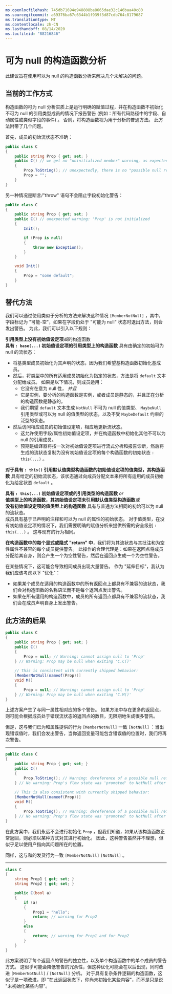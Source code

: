 ```yaml
---
ms.openlocfilehash: 745db71694e948808ba8665dae32c146baa40c80
ms.sourcegitcommit: a69376ba67c6344b1f939f3d87cdb764c8179687
ms.translationtype: MT
ms.contentlocale: zh-CN
ms.lasthandoff: 08/14/2020
ms.locfileid: "88216846"
---
```

# <a name="nullable-constructor-analysis"></a>可为 null 的构造函数分析

此建议旨在使用可以为 null 的构造函数分析来解决几个未解决的问题。

## <a name="how-it-works-currently"></a>当前的工作方式

构造函数的可为 null 分析实质上是运行明确的赋值过程，并在构造函数不初始化不可为 null 的引用类型成员的情况下报告警告 (例如：所有代码路径中的字段、自动属性或类似字段的事件) 。 否则，将构造函数视为用于分析的普通方法。 此方法附带了几个问题。

首先，成员的初始流状态不准确：

```cs
public class C
{
    public string Prop { get; set; }
    public C() // we get no "uninitialized member" warning, as expected
    {
        Prop.ToString(); // unexpectedly, there is no "possible null receiver" warning here
        Prop = "";
    }
}
```

另一种情况是断言/"throw" 语句不会阻止字段初始化警告：

```cs
public class C
{
    public string Prop { get; set; }
    public C() // unexpected warning: 'Prop' is not initialized
    {
        Init();

        if (Prop is null)
        {
            throw new Exception();
        }
    }

    void Init()
    {
        Prop = "some default";
    }
}
```

## <a name="an-alternative-approach"></a>替代方法

我们可以通过使用类似于分析的方法来解决这种情况 `[MemberNotNull]` ，其中，字段标记为 "可能-空"，如果在字段仍处于 "可能为 null" 状态时退出方法，则会发出警告。 为此，我们可以引入以下规则：

**引用类型上没有初始值设定项***或*的构造函数  
**具有 `: base(...)` 初始值设定项的引用类型上的构造函数** 具有由确定的初始可为 null 的流状态：
- 将基类型成员初始化为其声明的状态，因为我们希望基构造函数初始化基成员。
- 然后，将类型中的所有适用成员初始化为指定的状态，方法是将 `default` 文本分配给成员。 如果是以下情况，则成员适用：
  - 它没有在意为 null 性， *并且*
  - 它是实例，要分析的构造函数是实例，或者成员是静态的，并且正在分析的构造函数是静态的。
  - 我们期望 `default` 文本生成 `NotNull` 不可为 null 的值类型、 `MaybeNull` 引用类型或可以为 null 的值类型的状态，以及不受 `MaybeDefault` 约束的泛型的状态。
- 然后访问相应成员的初始值设定项，相应地更新流状态。
  - 这允许使用字段/属性初始值设定项，并在构造函数中初始化其他不可以为 null 的引用成员。
  - 预期是编译器将按一次对初始值设定项进行流式分析和报告诊断，然后将生成的流状态复制为没有初始值设定项的每个构造函数的初始状态 `: this(...)` 。

**对于具有 `: this()` 引用默认值类型构造函数的初始值设定项的值类型，其构造函数** 具有给定的初始流状态，该状态通过向成员分配文本来将所有适用的成员初始化为给定状态 `default` 。

**具有 `: this(...)` 初始值设定项或的引用类型的构造函数** *or*  
**值类型上的构造函数，其初始值设定项未引用默认值类型构造函数***或*  
**没有初始值设定项的值类型上的构造函数** 具有与普通方法相同的初始可以为 null 的流状态。  
成员具有基于已声明的注释和可以为 null 的属性的初始状态。 对于值类型，在没有初始值设定项的情况下，我们需要明确的赋值分析来提供所需的安全级别 `: this(...)` 。 这与现有的行为相同。

**在构造函数中的每个显式或隐式 "return" 中**，我们将为其流状态与其批注和为空性属性不兼容的每个成员提供警告。 此操作的合理代理是：如果在返回点将成员分配给其自身，则会产生一个为空性警告，然后在返回点生成一个为空性警告。

在某些情况下，这可能会导致相同成员出现大量警告。 作为 "延伸目标"，我认为我们应该考虑以下 "优化"：
- 如果某个成员在适用的构造函数中的所有返回点上都具有不兼容的流状态，我们会对构造函数的名称语法而不是每个返回点发出警告。
- 如果在所有适用的构造函数中，成员的所有返回点都具有不兼容的流状态，我们会在成员声明自身上发出警告。

## <a name="consequences-of-this-approach"></a>此方法的后果

```cs
public class C
{
    public string Prop { get; set; }
    public C()
    {
        Prop = null; // Warning: cannot assign null to 'Prop'
    } // Warning: Prop may be null when exiting 'C.C()'
    
    // This is consistent with currently shipped behavior:
    [MemberNotNull(nameof(Prop))]
    void M()
    {
        Prop = null; // Warning: cannot assign null to 'Prop'
    } // Warning: Prop may be null when exiting 'C.M()'
}
```

上述方案产生了与同一属性相对应的多个警告。 如果方法中存在更多的返回点，则可能会根据成员处于错误流状态的返回点的数目，无限期地生成很多警告。

但是，这与我们已为和属性提供的行为 `[MemberNotNull]` 一致 `[NotNull]` ：当出现错误值时，我们会发出警告，当你返回变量可能包含错误值的位置时，我们将再次警告。

---

```cs
public class C
{
    public string Prop { get; set; }
    public C()
    {
        Prop.ToString(); // Warning: dereference of a possible null reference.
    } // No warning: Prop's flow state was 'promoted' to NotNull after dereference
    
    // This is also consistent with currently shipped behavior:
    [MemberNotNull(nameof(Prop))]
    void M()
    {
        Prop.ToString(); // Warning: dereference of a possible null reference.
    } // No warning: Prop's flow state was 'promoted' to NotNull after dereference
}
```

在此方案中，我们永远不会进行初始化 `Prop` ，但我们知道，如果从该构造函数正常返回，则必须以某种方式对其进行初始化。 因此，这种警告虽然并不理想，但似乎足以使用户指向其问题所在的位置。

同样，这与和的发货行为一致 `[MemberNotNull]` `[NotNull]` 。

---

```cs
class C
{
    string Prop1 { get; set; }
    string Prop2 { get; set; }

    public C(bool a)
    {
        if (a)
        {
            Prop1 = "hello";
            return; // warning for Prop2
        }
        else
        {
            return; // warning for Prop1 and for Prop2
        }
    }
}
```

此方案说明了每个返回点的警告的独立性，以及单个构造函数中的单个成员的警告方式。 这似乎可能会降低警告的冗余性，但这种优化可能会在以后出现，同时改进 `[MemberNotNull]` / `[NotNull]` 分析。 对于具有复杂条件逻辑的构造函数，这似乎是一项改进，即 "在此返回状态下，你尚未初始化某些内容"，而不是只是说 "未初始化某些内容"。
